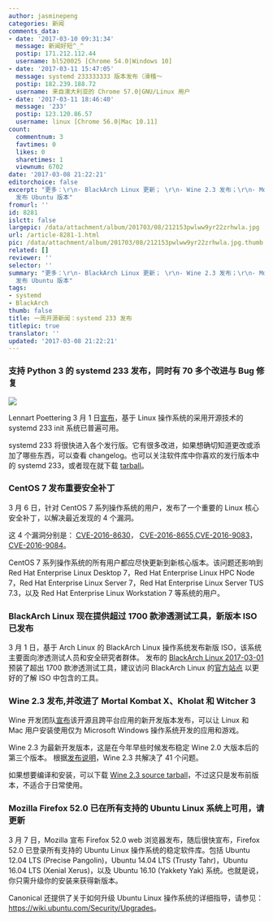 ```yaml
---
author: jasminepeng
categories: 新闻
comments_data:
- date: '2017-03-10 09:31:34'
  message: 新闻好短^_^
  postip: 171.212.112.44
  username: bl520025 [Chrome 54.0|Windows 10]
- date: '2017-03-11 15:47:05'
  message: systemd 233333333 版本发布（滑稽～
  postip: 182.239.188.72
  username: 来自澳大利亚的 Chrome 57.0|GNU/Linux 用户
- date: '2017-03-11 18:46:40'
  message: '233'
  postip: 123.120.86.57
  username: linux [Chrome 56.0|Mac 10.11]
count:
  commentnum: 3
  favtimes: 0
  likes: 0
  sharetimes: 1
  viewnum: 6702
date: '2017-03-08 21:22:21'
editorchoice: false
excerpt: "更多：\r\n- BlackArch Linux 更新； \r\n- Wine 2.3 发布；\r\n- Mozilla Firefox 52.0
  发布 Ubuntu 版本"
fromurl: ''
id: 8281
islctt: false
largepic: /data/attachment/album/201703/08/212153pwlww9yr22zrhwla.jpg
url: /article-8281-1.html
pic: /data/attachment/album/201703/08/212153pwlww9yr22zrhwla.jpg.thumb.jpg
related: []
reviewer: ''
selector: ''
summary: "更多：\r\n- BlackArch Linux 更新； \r\n- Wine 2.3 发布；\r\n- Mozilla Firefox 52.0
  发布 Ubuntu 版本"
tags:
- systemd
- BlackArch
thumb: false
title: 一周开源新闻：systemd 233 发布
titlepic: true
translator: ''
updated: '2017-03-08 21:22:21'
---
```


### 支持 Python 3 的 systemd 233 发布，同时有 70 多个改进与 Bug 修复


![](/data/attachment/album/201703/08/212153pwlww9yr22zrhwla.jpg)


Lennart Poettering 3 月 1 日[宣布](https://lists.freedesktop.org/archives/systemd-devel/2017-March/038419.html)，基于 Linux 操作系统的采用开源技术的 systemd 233 init 系统已普遍可用。


systemd 233 将很快进入各个发行版。它有很多改进，如果想确切知道更改或添加了哪些东西，可以查看 changelog。也可以关注软件库中你喜欢的发行版本中的 systemd 233，或者现在就下载 [tarball](http://linux.softpedia.com/get/System/Hardware/systemd-2863.shtml)。


### CentOS 7 发布重要安全补丁


3 月 6 日，针对 CentOS 7 系列操作系统的用户，发布了一个重要的 Linux 核心安全补丁，以解决最近发现的 4 个漏洞。


这 4 个漏洞分别是： [CVE-2016-8630](https://www.redhat.com/security/data/cve/CVE-2016-8630.html)， [CVE-2016-8655](https://www.redhat.com/security/data/cve/CVE-2016-8655.html),[CVE-2016-9083](https://www.redhat.com/security/data/cve/CVE-2016-9083.html)，[CVE-2016-9084](https://www.redhat.com/security/data/cve/CVE-2016-9084.html)。


CentOS 7 系列操作系统的所有用户都应尽快更新到新核心版本。该问题还影响到 Red Hat Enterprise Linux Desktop 7，Red Hat Enterprise Linux HPC Node 7，Red Hat Enterprise Linux Server 7，Red Hat Enterprise Linux Server TUS 7.3，以及 Red Hat Enterprise Linux Workstation 7 等系统的用户。


### BlackArch Linux 现在提供超过 1700 款渗透测试工具，新版本 ISO 已发布


3 月 1 日，基于 Arch Linux 的 BlackArch Linux 操作系统发布新版 ISO，该系统主要面向渗透测试人员和安全研究者群体。 发布的 [BlackArch Linux 2017-03-01](https://blackarch.org/blog.html) 预装了超出 1700 款渗透测试工具，建议访问 BlackArch Linux 的[官方站点](https://blackarch.org/) 以更好的了解 ISO 中包含的工具。


### Wine 2.3 发布,并改进了 Mortal Kombat X、Kholat 和 Witcher 3


Wine 开发团队[宣布](https://www.winehq.org/news/2017030301)该开源且跨平台应用的新开发版本发布，可以让 Linux 和 Mac 用户安装使用仅为 Microsoft Windows 操作系统开发的应用和游戏。


Wine 2.3 为最新开发版本，这是在今年早些时候发布稳定 Wine 2.0 大版本后的第三个版本。 根据[发布说明](https://www.winehq.org/announce/2.3)，Wine 2.3 共解决了 41 个问题。


如果想要编译和安装，可以下载 [Wine 2.3 source tarball](http://linux.softpedia.com/get/System/Emulators/Wine-148.shtml)，不过这只是发布前版本，不适合于日常使用。


### Mozilla Firefox 52.0 已在所有支持的 Ubuntu Linux 系统上可用，请更新


3 月 7 日，Mozilla 宣布 Firefox 52.0 web 浏览器发布，随后很快宣布，Firefox 52.0 已登录所有支持的 Ubuntu Linux 操作系统的稳定软件库。包括 Ubuntu 12.04 LTS (Precise Pangolin)，Ubuntu 14.04 LTS (Trusty Tahr)，Ubuntu 16.04 LTS (Xenial Xerus)，以及 Ubuntu 16.10 (Yakkety Yak) 系统。也就是说，你只需升级你的安装来获得新版本。


Canonical 还提供了关于如何升级 Ubuntu Linux 操作系统的详细指导，请参见： <https://wiki.ubuntu.com/Security/Upgrades>。